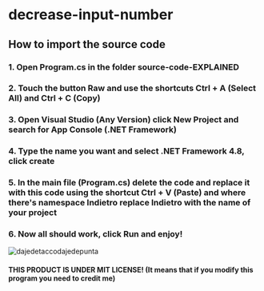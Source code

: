 # decrease-input-number
## How to import the source code
### 1. Open Program.cs in the folder source-code-EXPLAINED
### 2. Touch the button Raw and use the shortcuts Ctrl + A (Select All) and Ctrl + C (Copy)
### 3. Open Visual Studio (Any Version) click New Project and search for App Console (.NET Framework)
### 4. Type the name you want and select .NET Framework 4.8, click create
### 5. In the main file (Program.cs) delete the code and replace it with this code using the shortcut Ctrl + V (Paste) and where there's namespace Indietro replace                      Indietro with the name of your project
### 6. Now all should work, click Run and enjoy!
![dajedetaccodajedepunta](https://www.accademiapnl.com/wp-content/uploads/2018/10/cosa-e-la-programmazione-neuro-linguistica.jpg)


#### THIS PRODUCT IS UNDER MIT LICENSE! (It means that if you modify this program you need to credit me)
